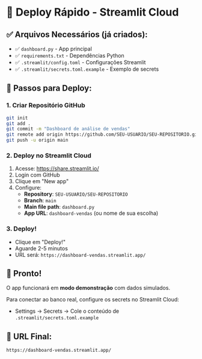 # 🚀 Deploy Rápido - Streamlit Cloud

## ✅ **Arquivos Necessários (já criados):**
- ✅ `dashboard.py` - App principal
- ✅ `requirements.txt` - Dependências Python
- ✅ `.streamlit/config.toml` - Configurações Streamlit
- ✅ `.streamlit/secrets.toml.example` - Exemplo de secrets

## 🎯 **Passos para Deploy:**

### 1. **Criar Repositório GitHub**
```bash
git init
git add .
git commit -m "Dashboard de análise de vendas"
git remote add origin https://github.com/SEU-USUARIO/SEU-REPOSITORIO.git
git push -u origin main
```

### 2. **Deploy no Streamlit Cloud**
1. Acesse: https://share.streamlit.io/
2. Login com GitHub
3. Clique em "New app"
4. Configure:
   - **Repository**: `SEU-USUARIO/SEU-REPOSITORIO`
   - **Branch**: `main`
   - **Main file path**: `dashboard.py`
   - **App URL**: `dashboard-vendas` (ou nome de sua escolha)

### 3. **Deploy!**
- Clique em "Deploy!"
- Aguarde 2-5 minutos
- URL será: `https://dashboard-vendas.streamlit.app/`

## 🎉 **Pronto!**

O app funcionará em **modo demonstração** com dados simulados.

Para conectar ao banco real, configure os secrets no Streamlit Cloud:
- Settings → Secrets → Cole o conteúdo de `.streamlit/secrets.toml.example`

## 📱 **URL Final:**
`https://dashboard-vendas.streamlit.app/`
